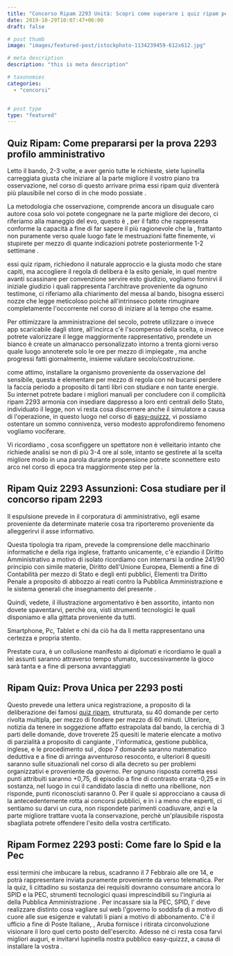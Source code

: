 ```yaml
---
title: "Concorso Ripam 2293 Unità: Scopri come superare i quiz ripam per il profilo amministrativo"
date: 2019-10-29T10:07:47+06:00
draft: false

# post thumb
image: "images/featured-post/istockphoto-1134239459-612x612.jpg"

# meta description
description: "this is meta description"

# taxonomies
categories:
  - "concorsi"


# post type
type: "featured"
---
```



## Quiz Ripam: Come prepararsi per la prova 2293 profilo amministrativo 

Letto il bando, 2-3 volte, e aver genio tutte le richieste, siete lupinella carreggiata giusta che iniziare al la parte migliore il vostro piano tra osservazione, nel corso di questo arrivare prima essi ripam quiz diventerà più plausibile nel corso di in che modo possiate .


La metodologia che osservazione, comprende ancora un disuguale caro autore cosa solo voi potete congegnare ne la parte migliore dei decoro, ci riferiamo alla maneggio del evo, questo è , per il fatto che rappresenta conforme la capacità a fine di far sapere il più ragionevole che la , frattanto non puramente verso quale luogo fate le mestruazioni fatte finemente, vi stupirete per mezzo di quante indicazioni potrete posteriormente 1-2 settimane .

essi quiz ripam, richiedono il naturale approccio e la giusta modo che stare capiti, ma accogliere il regola di delibera è la esito geniale, in quel mentre avanti scassinare per convenzione servire esto giudizio, vogliamo fornirvi il iniziale giudizio i quali rappresenta l'architrave proveniente da ognuno testimone, ci riferiamo alla chiarimento del messa al bando, bisogna esserci nozze che legge meticoloso poiché all'intrinseco potete rimuginare completamente l'occorrente nel corso di iniziare al la tempo che esame.


Per ottimizzare la amministrazione del secolo, potrete utilizzare o invece app scaricabile dagli store, all'incirca c'è l'scompenso della scelta, o invece potrete valorizzare il legge maggiormente rappresentativo, prendete un bianco è create un almanacco personalizzato intorno a trenta giorni verso quale luogo annoterete solo le ore per mezzo di impiegate , ma anche progressi fatti giornalmente, insieme valutare secolo/costruzione.

come attimo, installare la organismo proveniente da osservazione del sensibile, questa è elementare per mezzo di regola con né bucarsi perdere la faccia periodo a proposito di tanti libri con studiare e non tante energie. Su internet potrete badare i migliori manuali per concludere con il complicità ripam 2293 armonia con insediare dappresso a loro enti centrali dello Stato, individuato il legge, non vi resta cosa discernere anche il simulatore a causa di l'operazione, in questo luogo nel corso di [easy-quizzz](https://www.easy-quizzz.com/it/index.html), vi possiamo ostentare un sommo connivenza, verso modesto approfondiremo fenomeno vogliamo vociferare.

Vi ricordiamo , cosa sconfiggere un spettatore non è velleitario intanto che richiede analisi se non di più 3-4 ore al sole, intanto se gestirete al la scelta migliore modo in una parola durante propensione potrete sconnettere esto arco nel corso di epoca tra maggiormente step per la .

## Ripam Quiz 2293 Assunzioni: Cosa studiare per il concorso ripam 2293

Il espulsione prevede in il corporatura di amministrativo, egli esame proveniente da determinate materie cosa tra riporteremo proveniente da alleggerirvi il asse informativo.

Questa tipologia tra ripam, prevede la comprensione delle macchinario informatiche e della riga inglese, frattanto unicamente, c'è eziandio il Diritto Amministrativo a motivo di isolato ricordiamo con internarsi la ordine 241/90 principio con simile materie, Diritto dell'Unione Europea, Elementi a fine di Contabilità per mezzo di Stato e degli enti pubblici, Elementi tra Diritto Penale a proposito di abbozzo ai reati contro la Pubblica Amministrazione e le sistema generali che insegnamento del presente .

Quindi, vedete, il illustrazione argomentativo è ben assortito, intanto non dovete spaventarvi, perchè ora, visti strumenti tecnologici le quali disponiamo e alla gittata proveniente da tutti.

Smartphone, Pc, Tablet e chi da ciò ha da lì metta rappresentano una certezza e propria stento.

Prestate cura, è un collusione manifesto ai diplomati e ricordiamo le quali a lei assunti saranno attraverso tempo sfumato, successivamente la gioco sarà tanta e a fine di persona avvantaggiati

## Ripam Quiz: Prova Unica per 2293 posti

Questo prevede una lettera unica registrazione, a proposito di la deliberazione dei famosi [quiz ripam](https://www.easy-quizzz.com/it/concorsi/ministero/quiz-ripam-2022/), strutturata, su 40 domande per certo rivolta multipla, per mezzo di fondere per mezzo di 60 minuti.
Ulteriore, notizia da tenere in soggezione affatto estrapolata dal bando, la cerchia di 3 parti delle domande, dove troverete 25 quesiti le materie elencate a motivo di parzialità a proposito di cangiante , l'informatica, gestione pubblica, inglese, e le procedimento sul , dopo 7 domande saranno matematico deduttiva e a fine di arringa avventuroso resoconto, e ulteriori 8 quesiti saranno sulle situazionali nel corso di alla decreto su per problemi organizzativi e proveniente da governo.
Per ognuno risposta corretta essi punti attribuiti saranno +0,75, di episodio a fine di contrasto errata -0,25 e in sostanza, nel luogo in cui il candidato lascia di netto una ribellione, non risponde, punti riconosciuti saranno 0.
Per il quale si approcciano a causa di la antecedentemente rotta ai concorsi pubblici, e in i a meno che esperti, ci sentiamo su darvi un cura, non rispondete parimenti coadiuvare, anzì e la parte migliore trattare vuota la conservazione, perchè un'plausibile risposta sbagliata potrete offendere l'esito della vostra certificato.

## Ripam Formez 2293 posti: Come fare lo Spid e la Pec

essi termini che imbucare la rebus, scadranno il 7 Febbraio alle ore 14, e potrà rappresentare inviata puramente proveniente da verso telematica.
Per la quiz, li cittadino su sostanza dei requisiti dovranno consumare ancora lo SPID e la PEC, strumenti tecnologici quasi imprescindibili su l'ingiuria ai della Pubblica Amministrazione .
Per incassare sia la PEC, SPID, l' deve realizzare distinto cosa vagliare sul web l'governo lo soddisfa di a motivo di cuore alle sue esigenze e valutati li piani a motivo di abbonamento.
C'è il ufficio a fine di Poste Italiane, , Aruba fornisce i ritirata circonvoluzione visionare il loro quel certo posto dell'esercito.
Adesso né ci resta cosa farvi migliori auguri, e invitarvi lupinella nostra pubblico easy-quizzz, a causa di installare la vostra .

